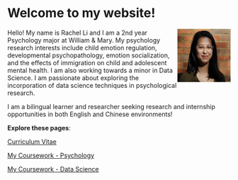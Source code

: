 # Welcome to my website!

<img style="float: right;" src="./mypic.png" width="120" height="120" />

Hello! My name is Rachel Li and I am a 2nd year Psychology major at William & Mary. My psychology research interests include child emotion regulation, developmental psychopathology, emotion socialization, and the effects of immigration on child and adolescent mental health. I am also working towards a minor in Data Science. I am passionate about exploring the incorporation of data science techniques in psychological research. 

I am a bilingual learner and researcher seeking research and internship opportunities in both English and Chinese environments! 

**Explore these pages**:

[Curriculum Vitae](https://github.com/rrrrli/aboutMe/blob/main/cv.md)

[My Coursework - Psychology](https://github.com/rrrrli/aboutMe/blob/main/psych_courses.md)

[My Coursework - Data Science](https://github.com/rrrrli/aboutMe/blob/main/data_courses.md)
